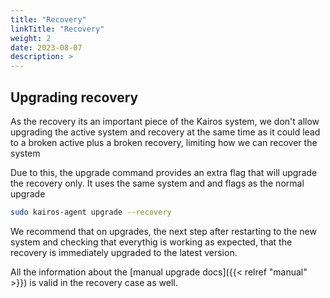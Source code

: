```yaml
---
title: "Recovery"
linkTitle: "Recovery"
weight: 2
date: 2023-08-07
description: >
---
```



## Upgrading recovery

As the recovery its an important piece of the Kairos system, we don't allow upgrading the active system and recovery at the same time as 
it could lead to a broken active plus a broken recovery, limiting how we can recover the system

Due to this, the upgrade command provides an extra flag that will upgrade the recovery only. It uses the same system and and flags as the normal upgrade

```bash
sudo kairos-agent upgrade --recovery
```


We recommend that on upgrades, the next step after restarting to the new system and checking that everythig is working as expected, that the recovery is immediately upgraded to the latest version.

All the information about the [manual upgrade docs]({{< relref "manual" >}}) is valid in the recovery case as well.
